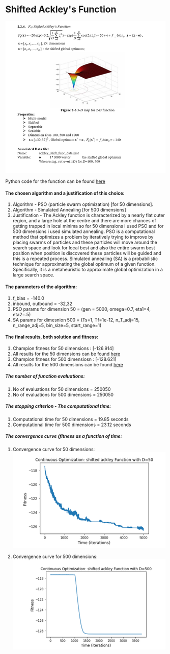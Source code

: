 
# Shifted Ackley's Function 

![](images/ackley.png)

Python code for the function can be found [here](ShiftedAckley.ipynb)

#### The chosen algorithm and a justification of this choice:
1. Algorithm - PSO (particle swarm optimization) [for 50 dimensions].
2. Algorithm - Simulated Annealing [for 500 dimensions]
2. Justification - The Ackley function is characterized by a nearly flat outer region, and a large hole at the centre and there are more
chances of getting trapped in local minima so for 50 dimensions i used PSO and for 500 dimensions i used simulated annealing.
PSO is a computational method that optimizes a problem by iteratively trying to improve by placing swarms of particles
and these particles will move around the search space and look for local best and also the entire swarm best position when
position is discovered these particles will be guided and this is a repeated process.
Simulated annealing (SA) is a probabilistic technique for approximating the global optimum of a given function. Specifically, it is a
metaheuristic to approximate global optimization in a large search space.
#### The parameters of the algorithm:
1. f_bias = -140.0
2. inbound, outbound = -32,32
3. PSO params for dimension 50 = (gen = 5000,  omega=0.7, eta1=4, eta2=.5)
4. SA params for dimesnion 500 = (Ts=1, Tf=1e-12, n_T_adj=15, n_range_adj=5, bin_size=5, start_range=1)
                                         
#### The final results, both solution and fitness:
1. Champion fitness for 50 dimensions  : [-126.914]
2. All results for the 50 dimensions can be found [here](Fitness%20Result/fitness50.txt)
3. Champion fitness for 500 dimensiosn : [-128.621]
4. All results for the 500 dimensions can be found [here](Fitness%20Result/fitness500.txt)

##### The number of function evaluations: 
1. No of evaluations for 50 dimensions = 250050
2. No of evaluations for 500 dimensions = 250050

##### The stopping criterion - The computational time:
1. Computational time for 50 dimensions = 19.85 seconds
2. Computational time for 500 dimensions = 23.12 seconds

##### The convergence curve (fitness as a function of time:
1. Convergence curve for 50 dimensions:
![](images/ackley500.png)

2. Convergence curve for 500 dimensions:
![](images/ackley50.png)
